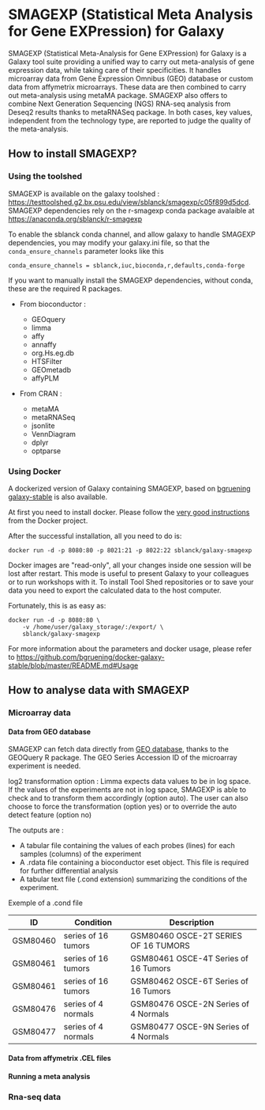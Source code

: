 SMAGEXP (Statistical Meta Analysis for Gene EXPression) for Galaxy
========

SMAGEXP (Statistical Meta-Analysis for Gene EXPression) for Galaxy is a Galaxy tool suite providing a unified way to carry out meta-analysis of gene expression data, while taking care of their specificities. It handles microarray data from Gene Expression Omnibus (GEO) database or custom data from affymetrix microarrays. These data are then combined to carry out meta-analysis using metaMA package. SMAGEXP also offers to combine Next Generation Sequencing (NGS) RNA-seq analysis from Deseq2 results thanks to metaRNASeq package. In both cases, key values, independent from the technology type, are reported to judge the quality of the meta-analysis. 

How to install SMAGEXP?
------------------------

### Using the toolshed

SMAGEXP is available on the galaxy toolshed : https://testtoolshed.g2.bx.psu.edu/view/sblanck/smagexp/c05f899d5dcd.
SMAGEXP dependencies rely on the r-smagexp conda package avalaible at https://anaconda.org/sblanck/r-smagexp

To enable the sblanck conda channel, and allow galaxy to handle SMAGEXP dependencies, you may modify your galaxy.ini file, so that the `conda_ensure_channels` parameter looks like this
```
conda_ensure_channels = sblanck,iuc,bioconda,r,defaults,conda-forge
```
If you want to manually install the SMAGEXP dependencies, without conda, these are the required R packages.

* From bioconductor : 
	* GEOquery
	* limma
	* affy
	* annaffy
	* org.Hs.eg.db
	* HTSFilter
	* GEOmetadb
	* affyPLM

* From CRAN :  
	* metaMA
	* metaRNASeq
	* jsonlite
	* VennDiagram
	* dplyr
	* optparse

### Using Docker

A dockerized version of Galaxy containing SMAGEXP, based on [bgruening galaxy-stable](https://github.com/bgruening/docker-galaxy-stable) is also available.

At first you need to install docker. Please follow the [very good instructions](https://docs.docker.com/installation/) from the Docker project.

After the successful installation, all you need to do is:

```
docker run -d -p 8080:80 -p 8021:21 -p 8022:22 sblanck/galaxy-smagexp
```
Docker images are "read-only", all your changes inside one session will be lost after restart. This mode is useful to present Galaxy to your colleagues or to run workshops with it. To install Tool Shed repositories or to save your data you need to export the calculated data to the host computer.

Fortunately, this is as easy as:
```
docker run -d -p 8080:80 \
    -v /home/user/galaxy_storage/:/export/ \
    sblanck/galaxy-smagexp
```
For more information about the parameters and docker usage, please refer to https://github.com/bgruening/docker-galaxy-stable/blob/master/README.md#Usage


How to analyse data with SMAGEXP
------------------------

### Microarray data

#### Data from GEO database

SMAGEXP can fetch data directly from [GEO database](https://www.ncbi.nlm.nih.gov/geo/), thanks to the GEOQuery R package. The GEO Series Accession ID of the microarray experiment is needed.

log2 transformation option : Limma expects data values to be in log space. If the values of the experiments are not in log space, SMAGEXP is able to check and to transform them accordingly (option auto).
The user can also choose to force the transformation (option yes) or to override the auto detect feature (option no)

The outputs are :

* A tabular file containing the values of each probes (lines) for each samples (columns) of the experiment
* A .rdata file containing a bioconductor eset object. This file is required for further differential analysis
* A tabular text file (.cond extension) summarizing the conditions of the experiment.

Exemple of a .cond file

|ID        | Condition           | Description
| -------- | ------------------- | ------------------------------------ |
| GSM80460 | series of 16 tumors | GSM80460 OSCE-2T SERIES OF 16 TUMORS |
| GSM80461 | series of 16 tumors | GSM80461 OSCE-4T Series of 16 Tumors |
| GSM80461 | series of 16 tumors | GSM80462 OSCE-6T Series of 16 Tumors |
| GSM80476 | series of 4 normals | GSM80476 OSCE-2N Series of 4 Normals |
| GSM80477 | series of 4 normals | GSM80477 OSCE-9N Series of 4 Normals |


#### Data from affymetrix .CEL files

#### Running a meta analysis

### Rna-seq data 

